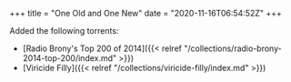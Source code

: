 +++
title = "One Old and One New"
date = "2020-11-16T06:54:52Z"
+++

Added the following torrents:

* [Radio Brony's Top 200 of 2014]({{< relref "/collections/radio-brony-2014-top-200/index.md" >}})
* [Viricide Filly]({{< relref "/collections/viricide-filly/index.md" >}})